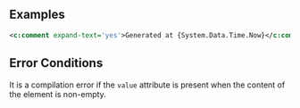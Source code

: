 ## Examples

```xml
<c:comment expand-text='yes'>Generated at {System.Data.Time.Now}</c:comment>
```

## Error Conditions

It is a compilation error if the `value` attribute is present when the content of the element is non-empty.

